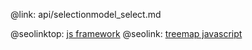 @link: api/selectionmodel_select.md

@seolinktop: [js framework](https://webix.com)
@seolink: [treemap javascript](https://webix.com/widget/treemap/)